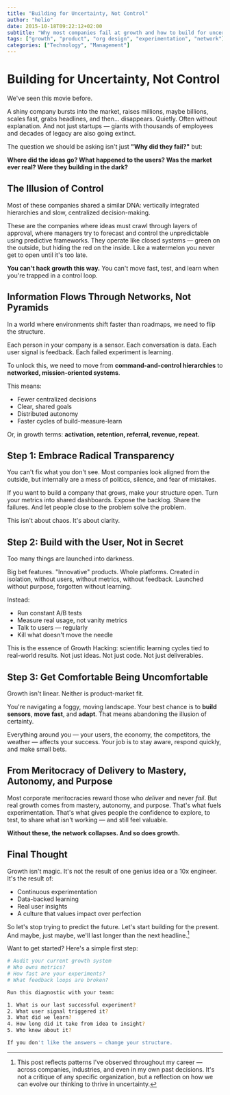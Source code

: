 ```yaml
---
title: "Building for Uncertainty, Not Control"
author: "helio"
date: 2015-10-18T09:22:12+02:00
subtitle: "Why most companies fail at growth and how to build for uncertainty using networked structures and scientific experimentation."
tags: ["growth", "product", "org design", "experimentation", "network"]
categories: ["Technology", "Management"]
---
```


# Building for Uncertainty, Not Control

We've seen this movie before.

A shiny company bursts into the market, raises millions, maybe billions, scales fast, grabs headlines, and then… disappears. Quietly. Often without explanation. And not just startups — giants with thousands of employees and decades of legacy are also going extinct.

The question we should be asking isn't just **"Why did they fail?"** but:

**Where did the ideas go?
What happened to the users?
Was the market ever real?
Were they building in the dark?**

## The Illusion of Control

Most of these companies shared a similar DNA: vertically integrated hierarchies and slow, centralized decision-making.

These are the companies where ideas must crawl through layers of approval, where managers try to forecast and control the unpredictable using predictive frameworks. They operate like closed systems — green on the outside, but hiding the red on the inside. Like a watermelon you never get to open until it's too late.

**You can't hack growth this way.**
You can't move fast, test, and learn when you're trapped in a control loop.

## Information Flows Through Networks, Not Pyramids

In a world where environments shift faster than roadmaps, we need to flip the structure.

Each person in your company is a sensor.
Each conversation is data.
Each user signal is feedback.
Each failed experiment is learning.

To unlock this, we need to move from **command-and-control hierarchies** to **networked, mission-oriented systems**.

This means:

- Fewer centralized decisions
- Clear, shared goals
- Distributed autonomy
- Faster cycles of build-measure-learn

Or, in growth terms: **activation, retention, referral, revenue, repeat.**

## Step 1: Embrace Radical Transparency

You can't fix what you don't see. Most companies look aligned from the outside, but internally are a mess of politics, silence, and fear of mistakes.

If you want to build a company that grows, make your structure open. Turn your metrics into shared dashboards. Expose the backlog. Share the failures. And let people close to the problem solve the problem.

This isn't about chaos. It's about clarity.

## Step 2: Build with the User, Not in Secret

Too many things are launched into darkness.

Big bet features. "Innovative" products. Whole platforms. Created in isolation, without users, without metrics, without feedback.
Launched without purpose, forgotten without learning.

Instead:

- Run constant A/B tests
- Measure real usage, not vanity metrics
- Talk to users — regularly
- Kill what doesn't move the needle

This is the essence of Growth Hacking: scientific learning cycles tied to real-world results. Not just ideas. Not just code. Not just deliverables.

## Step 3: Get Comfortable Being Uncomfortable

Growth isn't linear. Neither is product-market fit.

You're navigating a foggy, moving landscape. Your best chance is to **build sensors**, **move fast**, and **adapt**. That means abandoning the illusion of certainty.

Everything around you — your users, the economy, the competitors, the weather — affects your success. Your job is to stay aware, respond quickly, and make small bets.

## From Meritocracy of Delivery to Mastery, Autonomy, and Purpose

Most corporate meritocracies reward those who _deliver_ and never _fail_.
But real growth comes from mastery, autonomy, and purpose. That's what fuels experimentation. That's what gives people the confidence to explore, to test, to share what isn't working — and still feel valuable.

**Without these, the network collapses. And so does growth.**

## Final Thought

Growth isn't magic. It's not the result of one genius idea or a 10x engineer. It's the result of:

- Continuous experimentation
- Data-backed learning
- Real user insights
- A culture that values impact over perfection

So let's stop trying to predict the future.
Let's start building for the present.
And maybe, just maybe, we'll last longer than the next headline.[^1]

Want to get started? Here's a simple first step:

```bash
# Audit your current growth system
# Who owns metrics?
# How fast are your experiments?
# What feedback loops are broken?

Run this diagnostic with your team:

1. What is our last successful experiment?
2. What user signal triggered it?
3. What did we learn?
4. How long did it take from idea to insight?
5. Who knew about it?

If you don't like the answers — change your structure.
```

[^1]: This post reflects patterns I've observed throughout my career — across companies, industries, and even in my own past decisions. It's not a critique of any specific organization, but a reflection on how we can evolve our thinking to thrive in uncertainty.
